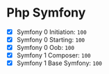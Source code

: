 <h1> Php Symfony</h1>

- [x] Symfony 0 Initiation:  <code>100</code>
- [x] Symfony 0 Starting: <code>100</code>
- [x] Symfony 0 Oob: <code>100</code>
- [x] Symfony 1 Composer: <code>100</code>
- [x] Symfony 1 Base Symfony: <code>100</code> 
